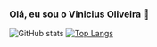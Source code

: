 ### Olá, eu sou o Vinicius Oliveira 👋
![GitHub stats](https://github-readme-stats.vercel.app/api?username=vinioalmeida&show_icons=true&theme=midnight-purple)
[![Top Langs](https://github-readme-stats.vercel.app/api/top-langs/?username=vinioalmeida&langs_count=8&theme=midnight-purple)](https://github.com/vinioalmeida/github-readme-stats)
